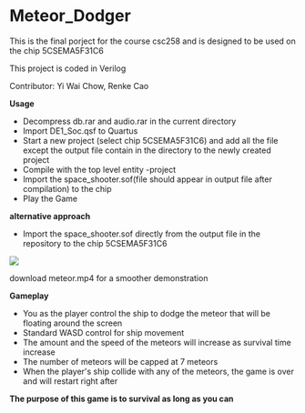# Meteor_Dodger
This is the final porject for the course csc258 and is designed to be used on the chip 5CSEMA5F31C6 

This project is coded in Verilog

Contributor: Yi Wai Chow, Renke Cao

**Usage**
 - Decompress db.rar and audio.rar in the current directory
 - Import DE1_Soc.qsf to Quartus
 - Start a new project (select chip 5CSEMA5F31C6) and add all the file except the output file contain in the directory to the newly created project
 - Compile with the top level entity -project 
 - Import the space_shooter.sof(file should appear in output file after compilation) to the chip 
 - Play the Game
 
 **alternative approach**
 - Import the space_shooter.sof directly from the output file in the repository to the chip 5CSEMA5F31C6 
 
 ![](meteor.gif)
 
 download meteor.mp4 for a smoother demonstration

**Gameplay**
 - You as the player control the ship to dodge the meteor that will be floating around the screen
 - Standard WASD control for ship movement
 - The amount and the speed of the meteors will increase as survival time increase
 - The number of meteors will be capped at 7 meteors
 - When the player's ship collide with any of the meteors, the game is over and will restart right after
 
 **The purpose of this game is to survival as long as you can**
